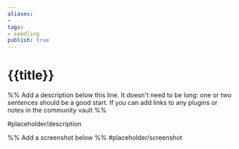 ```yaml
---
aliases: 
- 
tags:
- seedling
publish: true
---
```


# {{title}}

%% Add a description below this line. It doesn't need to be long: one or two sentences should be a good start. If you can add links to any plugins or notes in the community vault %%

#placeholder/description 

%% Add a screenshot below %%
#placeholder/screenshot 
